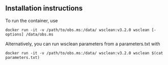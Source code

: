 ## Installation instructions

To run the container, use
```
docker run -it -v /path/to/obs.ms:/data/ wsclean:v3.2.0 wsclean [-options] /data/obs.ms
```
Alternatively, you can run wsclean parameters from a parameters.txt with 

```
docker run -it -v /path/to/obs.ms:/data/ wsclean:v3.2.0 wsclean $(cat parameters.txt)
```
